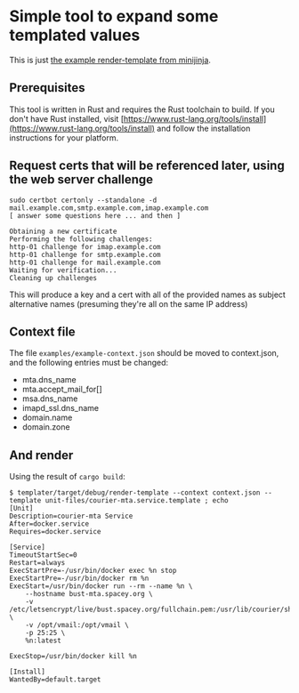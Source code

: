 # Simple tool to expand some templated values

This is just [the example render-template from minijinja](https://github.com/mitsuhiko/minijinja/tree/main/examples/render-template).

## Prerequisites

This tool is written in Rust and requires the Rust toolchain to build. If you don't have Rust installed, visit [https://www.rust-lang.org/tools/install](https://www.rust-lang.org/tools/install) and follow the installation instructions for your platform.

## Request certs that will be referenced later, using the web server challenge

```
sudo certbot certonly --standalone -d mail.example.com,smtp.example.com,imap.example.com
[ answer some questions here ... and then ]

Obtaining a new certificate
Performing the following challenges:
http-01 challenge for imap.example.com
http-01 challenge for smtp.example.com
http-01 challenge for mail.example.com
Waiting for verification...
Cleaning up challenges

```

This will produce a key and a cert with all of the provided names as
subject alternative names (presuming they're all on the same IP address)

## Context file

The file `examples/example-context.json` should be moved to context.json, and 
the following entries must be changed:

- mta.dns_name
- mta.accept_mail_for[]
- msa.dns_name
- imapd_ssl.dns_name
- domain.name
- domain.zone


## And render
Using the result of `cargo build`:

```
$ templater/target/debug/render-template --context context.json --template unit-files/courier-mta.service.template ; echo
[Unit]
Description=courier-mta Service
After=docker.service
Requires=docker.service

[Service]
TimeoutStartSec=0
Restart=always
ExecStartPre=-/usr/bin/docker exec %n stop
ExecStartPre=-/usr/bin/docker rm %n
ExecStart=/usr/bin/docker run --rm --name %n \
    --hostname bust-mta.spacey.org \
    -v /etc/letsencrypt/live/bust.spacey.org/fullchain.pem:/usr/lib/courier/share/esmtpd.pem \
    -v /opt/vmail:/opt/vmail \
    -p 25:25 \
    %n:latest

ExecStop=/usr/bin/docker kill %n

[Install]
WantedBy=default.target
```
